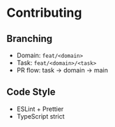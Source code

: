 # Contributing

## Branching
- Domain: `feat/<domain>`
- Task: `feat/<domain>/<task>`
- PR flow: task → domain → main

## Code Style
- ESLint + Prettier
- TypeScript strict
